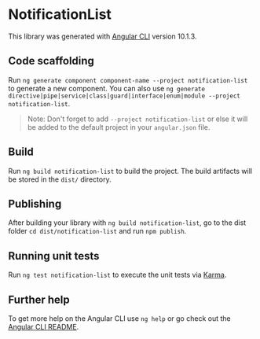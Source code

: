 # NotificationList

This library was generated with [Angular CLI](https://github.com/angular/angular-cli) version 10.1.3.

## Code scaffolding

Run `ng generate component component-name --project notification-list` to generate a new component. You can also use `ng generate directive|pipe|service|class|guard|interface|enum|module --project notification-list`.
> Note: Don't forget to add `--project notification-list` or else it will be added to the default project in your `angular.json` file. 

## Build

Run `ng build notification-list` to build the project. The build artifacts will be stored in the `dist/` directory.

## Publishing

After building your library with `ng build notification-list`, go to the dist folder `cd dist/notification-list` and run `npm publish`.

## Running unit tests

Run `ng test notification-list` to execute the unit tests via [Karma](https://karma-runner.github.io).

## Further help

To get more help on the Angular CLI use `ng help` or go check out the [Angular CLI README](https://github.com/angular/angular-cli/blob/master/README.md).
